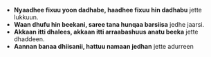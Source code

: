 


- **Nyaadhee fixuu yoon dadhabe, haadhee fixuu hin dadhabu** jette lukkuun. 
- **Waan dhufu hin beekani, saree tana hunqaa barsiisa** jedhe jaarsi. 
- **Akkaan itti dhalees, akkaan itti arraabashuus anatu beeka** jette dhaddeen.
- **Aannan banaa dhiisanii, hattuu namaan jedhan** jette adurreen

